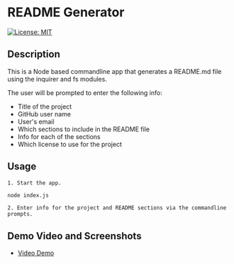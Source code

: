 # README Generator

[![License: MIT](https://img.shields.io/badge/License-MIT-yellow.svg)](https://opensource.org/licenses/MIT)

## Description

This is a Node based commandline app that generates a README.md file using the inquirer and fs modules.

The user will be prompted to enter the following info:

- Title of the project
- GitHub user name
- User's email
- Which sections to include in the README file
- Info for each of the sections
- Which license to use for the project

## Usage

`1. Start the app.`

```bash
node index.js
```

`2. Enter info for the project and README sections via the commandline prompts.`

## Demo Video and Screenshots

- [Video Demo](https://drive.google.com/file/d/1-pFePSTax3pDKbOyVJfspCJbmsrptEpk/view?usp=sharing)
